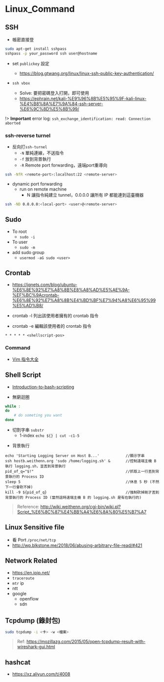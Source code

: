 # Linux_Command

## SSH

- 帳密直接登
```bash
sudo apt-get install sshpass
sshpass -p your_password ssh user@hostname
```

- set `publickey` 設定
    - https://blog.gtwang.org/linux/linux-ssh-public-key-authentication/

- `ssh vbox`
    - Solve: 要把密碼登入打開，即可使用
    - https://ephrain.net/kali-%E9%96%8B%E5%95%9F-kali-linux-%E4%B8%8A%E7%9A%84-ssh-server-%E6%9C%8D%E5%8B%99/

!> **Important** error log: `ssh_exchange_identification: read: Connection aborted`

### ssh-reverse turnel

- 反向打`ssh-turnel`
    - `-N` 單純連線，不送指令
    - `-f` 放到背景執行
    - `-R` Remote port forwarding，遠端port重導向

```bash
ssh -NfR <remote-port>:localhost:22 <remote-server>
```

- dynamic port forwarding
    - run on remote machine
        - N 讓指令純建立 tunnel，0.0.0.0 讓所有 IP 都能連到這臺機器

```bash
ssh -ND 0.0.0.0:<local-port> <user>@<remote-server>
```

## Sudo

* To root
    * `sudo -i`
* To user
    * `sudo -m`
* add sudo group
    * `usermod -aG sudo <user>`

## Crontab

- https://jqnets.com/blog/ubuntu-%E6%8E%92%E7%A8%8B%E8%A8%AD%E5%AE%9A-%EF%BC%9Acrontab-%E6%8E%92%E7%A8%8B%E4%BD%BF%E7%94%A8%E6%95%99%E5%AD%B8/


- crontab -l    列出該使用者擁有的 crontab 指令
- crontab -e   編輯該使用者的 crontab 指令

```
* * * * * <shellscript-pos>
```



### Command
- [Vim 指令大全](http://www.vixual.net/blog/archives/234)

## Shell Script

* [Introduction-to-bash-scripting](https://github.com/bobbyiliev/introduction-to-bash-scripting)

* 無窮迴圈
```bash
while :
do
    # do someting you want
done
```

* 切割字串 `substr`
    - 1-index
        `echo ${} | cut -c1-5`

- 背景執行
```
echo 'Starting Logging Server on Host B...'            //顯示字串
ssh hostb.weithenn.org 'sudo /home/logging.sh' &       //控制遠端主機 B 執行 logging.sh，並丟到背景執行
pid_of_q="$!"                                          //抓取上一行丟到背景執行的 Process ID
sleep 5                                                //休息 5 秒 (不然下一行會砍不掉)
kill -9 ${pid_of_q}                                    //強制砍掉剛才丟到背景執行的 Process ID (當然這時遠端主機 B 的 logging.sh 是有在執行的)
```
> Reference: http://wiki.weithenn.org/cgi-bin/wiki.pl?Script_%E6%8C%87%E4%BB%A4%E6%8A%80%E5%B7%A7

## Linux Sensitive file

- 看 Port `/proc/net/tcp`
- http://wp.blkstone.me/2018/06/abusing-arbitrary-file-read/#421

## Network Related

- https://en.ipip.net/
- `traceroute`
- `mtr` ip
- ntt
- google
    - openflow
    - sdn

## Tcpdump (錄封包)

```bash
sudo tcpdump -i <卡> -w <檔案>
```
> Ref: https://mozillazg.com/2015/05/open-tcpdump-result-with-wireshark-gui.html

## hashcat
* https://xz.aliyun.com/t/4008
